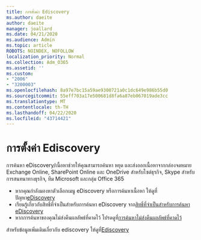 ```yaml
---
title: การตั้งค่า Ediscovery
ms.author: daeite
author: daeite
manager: joallard
ms.date: 04/21/2020
ms.audience: Admin
ms.topic: article
ROBOTS: NOINDEX, NOFOLLOW
localization_priority: Normal
ms.collection: Adm_O365
ms.assetid: ''
ms.custom:
- "2006"
- "3200003"
ms.openlocfilehash: 8a97e7bc15a59ae9300721a0c1dc649e986b55d0
ms.sourcegitcommit: 55eff703a17e500681d8fa6a87eb067019ade3cc
ms.translationtype: MT
ms.contentlocale: th-TH
ms.lasthandoff: 04/22/2020
ms.locfileid: "43714421"
---
```

# <a name="ediscovery-settings"></a>การตั้งค่า Ediscovery

การค้นหา eDiscovery/เนื้อหาช่วยให้คุณสามารถค้นหา หยุด และส่งออกเนื้อหาจากกล่องจดหมาย Exchange Online, SharePoint Online และ OneDrive สําหรับไซต์ธุรกิจ, Skype สําหรับการสนทนาทางธุรกิจ, ทีม Microsoft และกลุ่ม Office 365

- หากคุณกําลังมองหาตัวเลือกเมนู eDiscovery หรือการค้นหาเนื้อหา ให้ดูที่ ปัญหา[eDiscovery](https://docs.microsoft.com/alchemyinsights/ediscovery-issues)
- เรียนรู้เกี่ยวกับสิทธิ์ที่จําเป็นสําหรับการค้นหา eDiscovery จาก[สิทธิ์ที่จําเป็นสําหรับการค้นหา eDiscovery](https://docs.microsoft.com/alchemyinsights/permissions-required-for-ediscovery-searches)
- หากการค้นหาของคุณไม่ส่งคืนผลลัพธ์ที่คาดไว้ โปรดดูที่[การค้นหาไม่ส่งคืนผลลัพธ์ที่คาดไว้](https://docs.microsoft.com/alchemyinsights/search-not-returning-expected-results)

สําหรับข้อมูลเพิ่มเติมเกี่ยวกับ ediscovery ให้ดูที่[Ediscovery](https://docs.microsoft.com/office365/securitycompliance/ediscovery)
